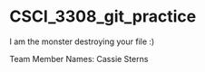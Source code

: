 # CSCI_3308_git_practice

I am the monster destroying your file :)

Team Member Names:
Cassie Sterns